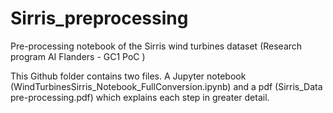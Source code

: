 # Sirris_preprocessing
Pre-processing notebook of the Sirris wind turbines dataset (Research program AI Flanders - GC1 PoC )

This Github folder contains two files. A Jupyter notebook (WindTurbinesSirris_Notebook_FullConversion.ipynb) and a pdf (Sirris_Data pre-processing.pdf) which explains each step in greater detail.
